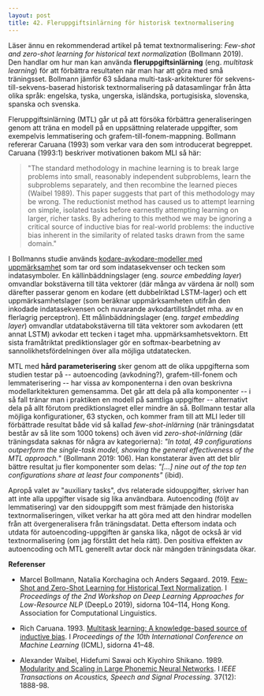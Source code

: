 ```yaml
---
layout: post
title: 42. Fleruppgiftsinlärning för historisk textnormalisering
---
```


Läser ännu en rekommenderad artikel på temat textnormalisering: *Few-shot and zero-shot learning for historical text normalization* (Bollmann 2019). Den handlar om hur man kan använda **fleruppgiftsinlärning** (eng. *multitask learning*) för att förbättra resultaten när man har att göra med små träningsset. Bollmann jämför 63 sådana multi-task-arkitekturer för sekvens-till-sekvens-baserad historisk textnormalisering på datasamlingar från åtta olika språk: engelska, tyska, ungerska, isländska, portugisiska, slovenska, spanska och svenska.   

Fleruppgiftsinlärning (MTL) går ut på att försöka förbättra generaliseringen genom att träna en modell på en uppsättning relaterade uppgifter, som exempelvis lemmatisering och grafem-till-fonem-mappning. Bollmann refererar Caruana (1993) som verkar vara den som introducerat begreppet. Caruana (1993:1) beskriver motivationen bakom MLI så här:

>"The standard methodology in machine learning is to break large problems into small, reasonably independent subproblems, learn the subproblems separately, and then recombine the learned pieces (Waibel 1989). This paper suggests that part of this methodology may be wrong. The reductionist method has caused us to attempt learning on simple, isolated tasks before earnestly attempting learning on larger, richer tasks. By adhering to this method we may be ignoring a critical source  of inductive bias  for real-world problems: the inductive bias inherent in the similarity of related tasks drawn from  the same  domain." 

I Bollmanns studie används [kodare-avkodare-modeller med uppmärksamhet](https://datatjej.github.io/Kodare-avkodare-modeller-och-uppm%C3%A4rksamhet/) som tar ord som indatasekvenser och tecken som indatasymboler. En källinbäddningslager (eng. *source embedding layer*) omvandlar bokstäverna till täta vektorer (där många av värdena är noll) som därefter passerar genom en kodare (ett dubbelriktad LSTM-lager) och ett uppmärksamhetslager (som beräknar uppmärksamheten utifrån den inkodade indatasekvensen och nuvarande avkodartillståndet mha. av en flerlagrig perceptron). Ett målinbäddningslager (eng. *target embedding layer*) omvandlar utdatabokstäverna till täta vektorer som avkodaren (ett annat LSTM) avkodar ett tecken i taget mha. uppmärksamhetsvektorn. Ett sista framåtriktat prediktionslager gör en softmax-bearbetning av sannolikhetsfördelningen över alla möjliga utdatatecken. 

MTL med **hård parameterisering** sker genom att de olika uppgifterna som studien testar på -- autoencoding (avkodning?), grafem-till-fonem och lemmaterisering -- har vissa av komponenterna i den ovan beskrivna modellarkitekturen gemensamma. Det går att dela på alla komponenter -- i så fall tränar man i praktiken en modell på samtliga uppgifter -- alternativt dela på allt förutom prediktionslagret eller mindre än så. Bollmann testar alla möjliga konfigurationer, 63 stycken, och kommer fram till att MLI leder till förbättrade resultat både vid så kallad *few-shot-inlärning* (när träningsdatat består av så lite som 1000 tokens) och även vid *zero-shot-inlärning* (där träningsdata saknas för några av kategorierna): *"In total, 49 configurations outperform the single-task model, showing the general effectiveness of the MTL approach.*" (Bollmann 2019: 106). Han konstaterar även att det blir bättre resultat ju fler komponenter som delas: *"[...]  nine out of the top ten configurations share at least four components"* (ibid). 

Apropå valet av "auxiliary tasks", dvs relaterade sidouppgifter, skriver han att inte alla uppgifter visade sig lika användbara. Autoencoding (följt av lemmatisering) var den sidouppgift som mest främjade den historiska textnormaliseringen, vilket verkar ha att göra med att den hindrar modellen från att övergeneralisera från träningsdatat. Detta eftersom indata och utdata för autoencoding-uppgiften är ganska lika, något de också är vid textnormalisering (om jag förstått det hela rätt). Den positiva effekten av autoencoding och MTL generellt avtar dock när mängden träningsdata ökar.     

**Referenser**

* Marcel Bollmann, Natalia Korchagina och Anders Søgaard. 2019. [Few-Shot and Zero-Shot Learning for Historical Text Normalization](https://www.aclweb.org/anthology/D19-6112.pdf). I *Proceedings of the 2nd Workshop on Deep Learning Approaches for Low-Resource NLP* (DeepLo 2019), sidorna 104–114, Hong Kong. Association for Computational Linguistics.

* Rich Caruana. 1993. [Multitask learning: A knowledge-based source of inductive bias](http://citeseerx.ist.psu.edu/viewdoc/download?doi=10.1.1.57.3196&rep=rep1&type=pdf). I *Proceedings  of  the  10th  International  Conference  on Machine Learning* (ICML), sidorna 41–48.

* Alexander Waibel,  Hidefumi Sawai och Kiyohiro Shikano. 1989. [Modularity and Scaling in Large Phonemic Neural Networks](https://ieeexplore.ieee.org/stamp/stamp.jsp?arnumber=45535). I *IEEE Transactions on Acoustics, Speech and Signal Processing*. 37(12): 1888-98.